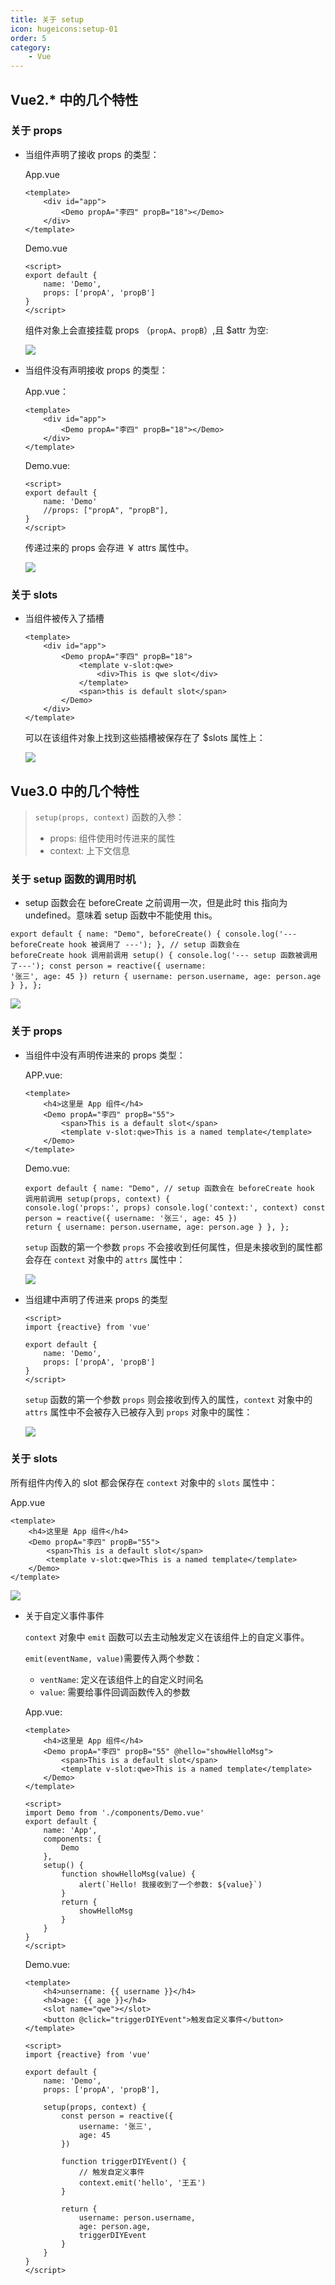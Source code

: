 ```yaml
---
title: 关于 setup
icon: hugeicons:setup-01
order: 5
category:
    - Vue
---
```


## Vue2.\* 中的几个特性

### 关于 **props**

-   当组件声明了接收 props 的类型：

    App.vue

    ```vue
    <template>
        <div id="app">
            <Demo propA="李四" propB="18"></Demo>
        </div>
    </template>
    ```

    Demo.vue

    ```vue
    <script>
    export default {
        name: 'Demo',
        props: ['propA', 'propB']
    }
    </script>
    ```

    组件对象上会直接挂载 props （`propA`、`propB`）,且 $attr 为空:

    ![](../../../../.vuepress/public/assets/images/web/framework/vue/image-20230405203955996.png)

-   当组件没有声明接收 props 的类型：

    App.vue：

    ```vue
    <template>
        <div id="app">
            <Demo propA="李四" propB="18"></Demo>
        </div>
    </template>
    ```

    Demo.vue:

    ```vue
    <script>
    export default {
        name: 'Demo'
        //props: ["propA", "propB"],
    }
    </script>
    ```

    传递过来的 props 会存进 ￥ attrs 属性中。

    ![](../../../../.vuepress/public/assets/images/web/framework/vue/image-20230405204258256.png)

### 关于 **slots**

-   当组件被传入了插槽

    ```vue
    <template>
        <div id="app">
            <Demo propA="李四" propB="18">
                <template v-slot:qwe>
                    <div>This is qwe slot</div>
                </template>
                <span>this is default slot</span>
            </Demo>
        </div>
    </template>
    ```

    可以在该组件对象上找到这些插槽被保存在了 $slots 属性上：

    ![](../../../../.vuepress/public/assets/images/web/framework/vue/image-20230405213353997.png)

## Vue3.0 中的几个特性

> `setup(props, context)` 函数的入参：
>
> -   props: 组件使用时传进来的属性
> -   context: 上下文信息

### 关于 **setup** 函数的**调用时机**

-   setup 函数会在 beforeCreate 之前调用一次，但是此时 this 指向为 undefined。意味着 setup 函数中不能使用 this。

```vue
export default { name: "Demo", beforeCreate() { console.log('--- beforeCreate hook 被调用了 ---'); }, // setup 函数会在
beforeCreate hook 调用前调用 setup() { console.log('--- setup 函数被调用了---'); const person = reactive({ username:
'张三', age: 45 }) return { username: person.username, age: person.age } }, };
```

![](../../../../.vuepress/public/assets/images/web/framework/vue/image-20230405215426203.png)

### 关于 **props**

-   当组件中没有声明传进来的 props 类型：

    APP.vue:

    ```vue
    <template>
        <h4>这里是 App 组件</h4>
        <Demo propA="李四" propB="55">
            <span>This is a default slot</span>
            <template v-slot:qwe>This is a named template</template>
        </Demo>
    </template>
    ```

    Demo.vue:

    ```vue
    export default { name: "Demo", // setup 函数会在 beforeCreate hook 调用前调用 setup(props, context) {
    console.log('props:', props) console.log('context:', context) const person = reactive({ username: '张三', age: 45 })
    return { username: person.username, age: person.age } }, };
    ```

    `setup` 函数的第一个参数 `props` 不会接收到任何属性，但是未接收到的属性都会存在 `context` 对象中的 `attrs` 属性中：

    ![](../../../../.vuepress/public/assets/images/web/framework/vue/image-20230405220936225.png)

-   当组建中声明了传进来 props 的类型

    ```vue
    <script>
    import {reactive} from 'vue'

    export default {
        name: 'Demo',
        props: ['propA', 'propB']
    }
    </script>
    ```

    `setup` 函数的第一个参数 `props` 则会接收到传入的属性，`context` 对象中的 `attrs` 属性中不会被存入已被存入到 `props` 对象中的属性：

    ![](../../../../.vuepress/public/assets/images/web/framework/vue/image-20230405221611480.png)

### 关于 **slots**

所有组件内传入的 slot 都会保存在 `context` 对象中的 `slots` 属性中：

App.vue

```vue
<template>
    <h4>这里是 App 组件</h4>
    <Demo propA="李四" propB="55">
        <span>This is a default slot</span>
        <template v-slot:qwe>This is a named template</template>
    </Demo>
</template>
```

![](../../../../.vuepress/public/assets/images/web/framework/vue/image-20230405222935090.png)

-   关于自定义事件事件

    `context` 对象中 `emit` 函数可以去主动触发定义在该组件上的自定义事件。

    `emit(eventName, value)`需要传入两个参数：

    -   `ventName`: 定义在该组件上的自定义时间名
    -   `value`: 需要给事件回调函数传入的参数

    App.vue:

    ```vue
    <template>
        <h4>这里是 App 组件</h4>
        <Demo propA="李四" propB="55" @hello="showHelloMsg">
            <span>This is a default slot</span>
            <template v-slot:qwe>This is a named template</template>
        </Demo>
    </template>

    <script>
    import Demo from './components/Demo.vue'
    export default {
        name: 'App',
        components: {
            Demo
        },
        setup() {
            function showHelloMsg(value) {
                alert(`Hello! 我接收到了一个参数: ${value}`)
            }
            return {
                showHelloMsg
            }
        }
    }
    </script>
    ```

    Demo.vue:

    ```vue
    <template>
        <h4>unsername: {{ username }}</h4>
        <h4>age: {{ age }}</h4>
        <slot name="qwe"></slot>
        <button @click="triggerDIYEvent">触发自定义事件</button>
    </template>

    <script>
    import {reactive} from 'vue'

    export default {
        name: 'Demo',
        props: ['propA', 'propB'],

        setup(props, context) {
            const person = reactive({
                username: '张三',
                age: 45
            })

            function triggerDIYEvent() {
                // 触发自定义事件
                context.emit('hello', '王五')
            }

            return {
                username: person.username,
                age: person.age,
                triggerDIYEvent
            }
        }
    }
    </script>
    ```
